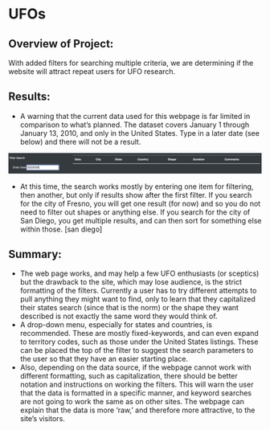 # UFOs

## Overview of Project: 
With added filters for searching multiple criteria, we are determining if the website will attract repeat users for UFO research.

## Results:

- A warning that the current data used for this webpage is far limited in comparison to what’s planned. The dataset covers January 1 through January 13, 2010, and only in the United States. Type in a later date (see below) and there will not be a result. 

![This is an image](https://github.com/JaimeStarling/UFOs/blob/main/Date%20Search.png)

- At this time, the search works mostly by entering one item for filtering, then another, but only if results show after the first filter. If you search for the city of Fresno, you will get one result (for now) and so you do not need to filter out shapes or anything else. If you search for the city of San Diego, you get multiple results, and can then sort for something else within those. [san diego]

## Summary: 

- The web page works, and may help a few UFO enthusiasts (or sceptics) but the drawback to the site, which may lose audience, is the strict formatting of the filters. Currently a user has to try different attempts to pull anything they might want to find, only to learn that they capitalized their states search (since that is the norm) or the shape they want described is not exactly the same word they would think of.
- A drop-down menu, especially for states and countries, is recommended. These are mostly fixed-keywords, and can even expand to territory codes, such as those under the United States listings. These can be placed the top of the filter to suggest the search parameters to the user so that they have an easier starting place.
- Also, depending on the data source, if the webpage cannot work with different formatting, such as capitalization, there should be better notation and instructions on working the filters. This will warn the user that the data is formatted in a specific manner, and keyword searches are not going to work the same as on other sites. The webpage can explain that the data is more ‘raw,’ and therefore more attractive, to the site’s visitors.

